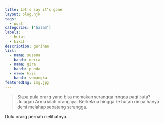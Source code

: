 ```yaml
---
title: Let's say it's gone
layout: blog.njk
tags:
  - post
categories: ["halam"]
labels:
  - hutan
  - kikil
description: guriham
list:
  - nama: susana
    banda: neira
  - nama: gira
    banda: punda
  - nama: biji
    banda: semangka
featuredImg: img.jpg
---
```

> Siapa pula orang yang bisa memakan serangga hingga pagi buta? Juragan Arma ialah orangnya. Berkelana hingga ke hutan rimba hanya demi melahap sebatang serangga.

Dulu orang pernah melihatnya...

